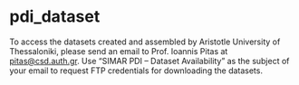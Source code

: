 # pdi_dataset
To access the datasets created and assembled by Aristotle University of Thessaloniki, please send an email to Prof. Ioannis Pitas at pitas@csd.auth.gr. Use “SIMAR PDI – Dataset Availability” as the subject of your email to request FTP credentials for downloading the datasets.